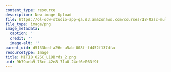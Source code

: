 ```yaml
---
content_type: resource
description: New image Upload
file: https://ol-ocw-studio-app-qa.s3.amazonaws.com/courses/18-02sc-multivariable-calculus-fall-2010/9b79ada976cc42e871a024cf6e063f9f_MIT18_02SC_L19Brds_2.png
file_type: image/png
image_metadata:
  caption: ''
  credit: ''
  image-alt: ''
parent_uid: d5133bed-a26e-a5ab-008f-fd452f137dfa
resourcetype: Image
title: MIT18_02SC_L19Brds_2.png
uid: 9b79ada9-76cc-42e8-71a0-24cf6e063f9f
---
```

